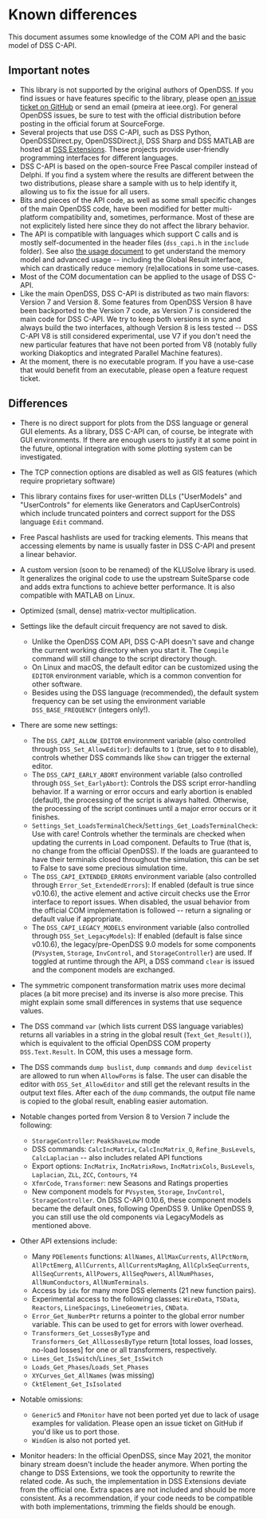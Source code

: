 # Known differences 

This document assumes some knowledge of the COM API and the basic model of DSS C-API.

## Important notes

- This library is not supported by the original authors of OpenDSS. If you find issues or have features specific to the library, please open [an issue ticket on GitHub](https://github.com/dss-extensions/dss_capi/issues/) or send an email (pmeira at ieee.org). For general OpenDSS issues, be sure to test with the official distribution before posting in the official forum at SourceForge.
- Several projects that use DSS C-API, such as DSS Python, OpenDSSDirect.py, OpenDSSDirect.jl, DSS Sharp and DSS MATLAB are hosted at [DSS Extensions](http://github.com/dss-extensions/). These projects provide user-friendly programming interfaces for different languages.
- DSS C-API is based on the open-source Free Pascal compiler instead of Delphi. If you find a system where the results are different between the two distributions, please share a sample with us to help identify it, allowing us to fix the issue for all users.
- Bits and pieces of the API code, as well as some small specific changes of the main OpenDSS code, have been modified for better multi-platform compatibility and, sometimes, performance. Most of these are not explicitely listed here since they do not affect the library behavior.
- The API is compatible with languages which support C calls and is mostly self-documented in the header files (`dss_capi.h` in the `include` folder). See also [the usage document](https://github.com/dss-extensions/dss_capi/blob/master/docs/usage.md) to get understand the memory model and advanced usage -- including the Global Result interface, which can drastically reduce memory (re)allocations in some use-cases.
- Most of the COM documentation can be applied to the usage of DSS C-API.
- Like the main OpenDSS, DSS C-API is distributed as two main flavors: Version 7 and Version 8. Some features from OpenDSS Version 8 have been backported to the Version 7 code, as Version 7 is considered the main code for DSS C-API. We try to keep both versions in sync and always build the two interfaces, although Version 8 is less tested -- DSS C-API V8 is still considered experimental, use V7 if you don't need the new particular features that have not been ported from V8 (notably fully working Diakoptics and integrated Parallel Machine features).
- At the moment, there is no executable program. If you have a use-case that would benefit from an executable, please open a feature request ticket.

## Differences

- There is no direct support for plots from the DSS language or general GUI elements. As a library, DSS C-API can, of course, be integrate with GUI environments. If there are enough users to justify it at some point in the future, optional integration with some plotting system can be investigated.
- The TCP connection options are disabled as well as GIS features (which require proprietary software)
- This library contains fixes for user-written DLLs ("UserModels" and "UserControls" for elements like Generators and CapUserControls) which include truncated pointers and correct support for the DSS language `Edit` command.
- Free Pascal hashlists are used for tracking elements. This means that accessing elements by name is usually faster in DSS C-API and present a linear behavior.
- A custom version (soon to be renamed) of the KLUSolve library is used. It generalizes the original code to use the upstream SuiteSparse code and adds extra functions to achieve better performance. It is also compatible with MATLAB on Linux.
- Optimized (small, dense) matrix-vector multiplication.
- Settings like the default circuit frequency are not saved to disk. 
    - Unlike the OpenDSS COM API, DSS C-API doesn't save and change the current working directory when you start it. The `Compile` command will still change to the script directory though.
    - On Linux and macOS, the default editor can be customized using the `EDITOR` environment variable, which is a common convention for other software.
    - Besides using the DSS language (recommended), the default system frequency can be set using the environment variable `DSS_BASE_FREQUENCY` (integers only!).

- There are some new settings:
    - The `DSS_CAPI_ALLOW_EDITOR` environment variable (also controlled through `DSS_Set_AllowEditor`): defaults to `1` (true, set to `0` to disable),  controls whether DSS commands like `Show` can trigger the external editor. 
    - The `DSS_CAPI_EARLY_ABORT` environment variable (also controlled through `DSS_Set_EarlyAbort`):  Controls the DSS script error-handling behavior. If a warning or error occurs and early abortion is enabled (default), the processing of the script is always halted. Otherwise, the processing of the script continues until a major error occurs or it finishes.
    - `Settings_Set_LoadsTerminalCheck`/`Settings_Get_LoadsTerminalCheck`: Use with care! Controls whether the terminals are checked when updating the currents in Load component. Defaults to True (that is, no change from the official OpenDSS). If the loads are guaranteed to have their terminals closed throughout the simulation, this can be set to False to save some precious simulation time.
    - The `DSS_CAPI_EXTENDED_ERRORS` environment variable (also controlled through `Error_Set_ExtendedErrors`): If enabled (default is true since v0.10.6), the active element and active circuit checks use the Error interface to report issues. When disabled, the usual behavior from the official COM implementation is followed -- return a signaling or default value if appropriate.
    - The `DSS_CAPI_LEGACY_MODELS` environment variable (also controlled through `DSS_Set_LegacyModels`): If enabled (default is false since v0.10.6), the legacy/pre-OpenDSS 9.0 models for some components (`PVsystem`, `Storage`, `InvControl`, and `StorageController`) are used. If toggled at runtime through the API, a DSS command `clear` is issued and the component models are exchanged.

- The symmetric component transformation matrix uses more decimal places (a bit more precise) and its inverse is also more precise. This might explain some small differences in systems that use sequence values.

- The DSS command `var` (which lists current DSS language variables) returns all variables in a string in the global result (`Text_Get_Result()`), which is equivalent to the official OpenDSS COM property `DSS.Text.Result`. In COM, this uses a message form.

- The DSS commands `dump buslist`, `dump commands` and `dump devicelist` are allowed to run when `AllowForms` is false. The user can disable the editor with `DSS_Set_AllowEditor` and still get the relevant results in the output text files. After each of the `dump` commands, the output file name is copied to the global result, enabling easier automation.

- Notable changes ported from Version 8 to Version 7 include the following: 
    - `StorageController`: `PeakShaveLow` mode
    - DSS commands: `CalcIncMatrix`, `CalcIncMatrix_O`, `Refine_BusLevels`, `CalcLaplacian` -- also includes related API functions
    - Export options: `IncMatrix`, `IncMatrixRows`, `IncMatrixCols`, `BusLevels`, `Laplacian`, `ZLL`, `ZCC`, `Contours`, `Y4`
    - `XfmrCode`, `Transformer`: new Seasons and Ratings properties
    - New component models for `PVsystem`, `Storage`, `InvControl`, `StorageController`. On DSS C-API 0.10.6, these component models became the default ones, following OpenDSS 9. Unlike OpenDSS 9, you can still use the old components via LegacyModels as mentioned above.
    
- Other API extensions include:
    - Many `PDElements` functions: `AllNames`, `AllMaxCurrents`, `AllPctNorm`, `AllPctEmerg`, `AllCurrents`, `AllCurrentsMagAng`, `AllCplxSeqCurrents`, `AllSeqCurrents`, `AllPowers`, `AllSeqPowers`, `AllNumPhases`, `AllNumConductors`, `AllNumTerminals`.
    - Access by `idx` for many more DSS elements (21 new function pairs).
    - Experimental access to the following classes: `WireData`, `TSData`, `Reactors`, `LineSpacings`, `LineGeometries`, `CNData`.
    - `Error_Get_NumberPtr` returns a pointer to the global error number variable. This can be used to get for errors with lower overhead.
    - `Transformers_Get_LossesByType` and `Transformers_Get_AllLossesByType` return [total losses, load losses, no-load losses] for one or all transformers, respectively.
    - `Lines_Get_IsSwitch`/`Lines_Set_IsSwitch`
    - `Loads_Get_Phases`/`Loads_Set_Phases`
    - `XYCurves_Get_AllNames` (was missing)
    - `CktElement_Get_IsIsolated`

- Notable omissions:
    - `Generic5` and `FMonitor` have not been ported yet due to lack of usage examples for validation. Please open an issue ticket on GitHub if you'd like us to port those.
    - `WindGen` is also not ported yet.

- Monitor headers: In the official OpenDSS, since May 2021, the monitor binary stream doesn't include the header anymore. When porting the change to DSS Extensions, we took the opportunity to rewrite the related code. As such, the implementation in DSS Extensions deviate from the official one. Extra spaces are not included and should be more consistent. As a recommendation, if your code needs to be compatible with both implementations, trimming the fields should be enough.
